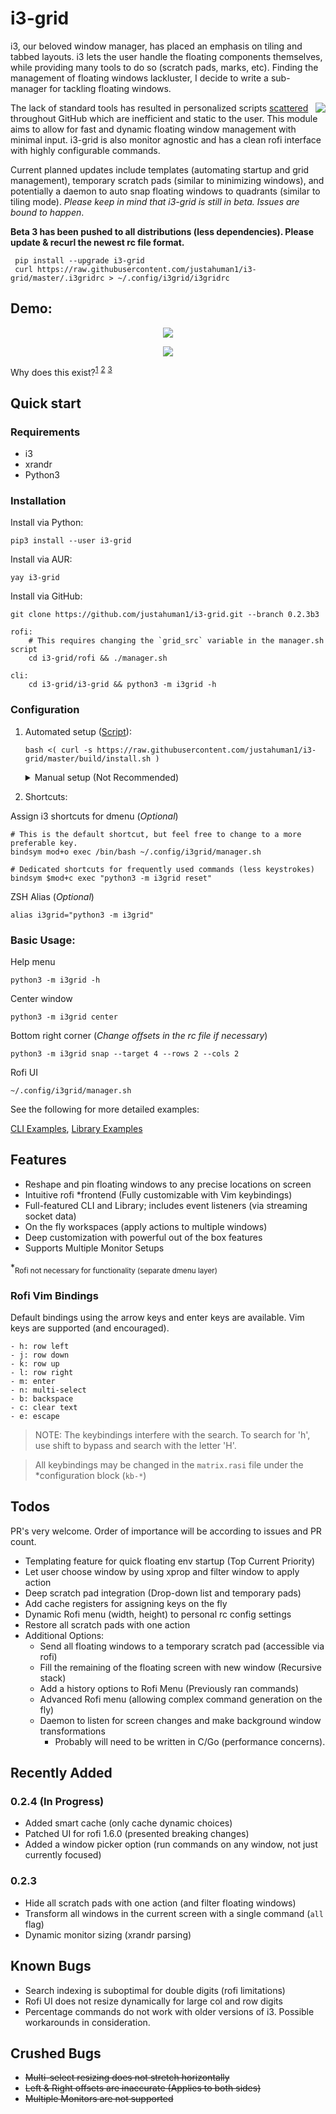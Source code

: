 # i3-grid

i3, our beloved window manager, has placed an emphasis on tiling and tabbed layouts. i3 lets the user handle the floating components themselves, while providing many tools to do so (scratch pads, marks, etc). Finding the management of floating windows lackluster, I decide to write a sub-manager for tackling floating windows.

<img align="right" src="https://i.imgur.com/UohcW2v.png">

The lack of standard tools has resulted in personalized scripts [scattered](https://gist.github.com/bhepple/5c43e83e945a42297ba6433ee8ba88ce) throughout GitHub which are inefficient and static to the user. This module aims to allow for fast and dynamic floating window management with minimal input. i3-grid is also monitor agnostic and has a clean rofi interface with highly configurable commands.

Current planned updates include templates (automating startup and grid management), temporary scratch pads (similar to minimizing windows), and potentially a daemon to auto snap floating windows to quadrants (similar to tiling mode). _Please keep in mind that i3-grid is still in beta. Issues are bound to happen_.

**Beta 3 has been pushed to all distributions (less dependencies). Please update & recurl the newest rc file format.**

```
 pip install --upgrade i3-grid
 curl https://raw.githubusercontent.com/justahuman1/i3-grid/master/.i3gridrc > ~/.config/i3grid/i3gridrc
```

## Demo:

<p align="center">
  <img src="https://i.imgur.com/0QVD4sd.gif"/>
</p>
<p align="center">
  <img src="https://i.imgur.com/y3jEaBr.png"/>
</p>

Why does this exist?<sup>[1](https://github.com/i3/i3/issues/1949#issuecomment-142231260)</sup> <sup>[2](https://www.reddit.com/r/i3wm/comments/97hc7u/how_to_move_window_relative_to_display/e4955ff/)</sup> <sup>[3](https://gist.github.com/bhepple/5c43e83e945a42297ba6433ee8ba88ce) </sup>

## Quick start

### Requirements

- i3
- xrandr
- Python3

### Installation

Install via Python:

    pip3 install --user i3-grid

Install via AUR:

    yay i3-grid

Install via GitHub:

    git clone https://github.com/justahuman1/i3-grid.git --branch 0.2.3b3

    rofi:
        # This requires changing the `grid_src` variable in the manager.sh script
        cd i3-grid/rofi && ./manager.sh

    cli:
        cd i3-grid/i3-grid && python3 -m i3grid -h

### Configuration

1.  Automated setup ([Script](https://raw.githubusercontent.com/justahuman1/i3-grid/master/build/install.sh)):

        bash <( curl -s https://raw.githubusercontent.com/justahuman1/i3-grid/master/build/install.sh )

    <details>
    <summary>Manual setup (Not Recommended)</summary>
    <br>

            1.  Create a dotfile (`.i3gridrc`).

                    mkdir ~/.config/i3grid && cd ~/.config/i3grid
                    curl https://raw.githubusercontent.com/justahuman1/i3-grid/master/.i3gridrc > i3gridrc

                    # More specific locations are searched first and will override the previous. Possible locations:
                        ~/.i3gridrc
                        ~/.config/i3gridrc
                        ~/.config/i3grid/i3gridrc

            2.  Downloading the Rofi UI (*Optional | Minimum rofi version: 1.5.2)

                    # Place these files in any location you plan to run the application from.
                    # The default location is ~/.config/i3grid/{manager.sh, matrix.rasi, i3gridrc}

                    curl https://raw.githubusercontent.com/justahuman1/i3-grid/master/rofi/manager.sh > manager.sh
                    curl https://raw.githubusercontent.com/justahuman1/i3-grid/master/rofi/matrix.rasi > matrix.rasi
                    chmod +x manager.sh

    </details>

2.  Shortcuts:

Assign i3 shortcuts for dmenu (_Optional_)

    # This is the default shortcut, but feel free to change to a more preferable key.
    bindsym mod+o exec /bin/bash ~/.config/i3grid/manager.sh

    # Dedicated shortcuts for frequently used commands (less keystrokes)
    bindsym $mod+c exec "python3 -m i3grid reset"

ZSH Alias (_Optional_)

    alias i3grid="python3 -m i3grid"

### Basic Usage:

Help menu

    python3 -m i3grid -h

Center window

    python3 -m i3grid center

Bottom right corner (_Change offsets in the rc file if necessary_)

    python3 -m i3grid snap --target 4 --rows 2 --cols 2

Rofi UI

    ~/.config/i3grid/manager.sh

See the following for more detailed examples:

[CLI Examples](https://github.com/justahuman1/i3-grid/blob/master/rofi/manager.sh),
[Library Examples](https://github.com/justahuman1/i3-grid/blob/master/lib_example.py)

## Features

- Reshape and pin floating windows to any precise locations on screen
- Intuitive rofi \*frontend (Fully customizable with Vim keybindings)
- Full-featured CLI and Library; includes event listeners (via streaming socket data)
- On the fly workspaces (apply actions to multiple windows)
- Deep customization with powerful out of the box features
- Supports Multiple Monitor Setups

\*<sub>Rofi not necessary for functionality (separate dmenu layer)</sub>

### Rofi Vim Bindings

Default bindings using the arrow keys and enter keys are available. Vim keys are supported (and encouraged).

    - h: row left
    - j: row down
    - k: row up
    - l: row right
    - m: enter
    - n: multi-select
    - b: backspace
    - c: clear text
    - e: escape

> NOTE: The keybindings interfere with the search. To search for 'h', use shift to bypass and search with the letter 'H'.

> All keybindings may be changed in the `matrix.rasi` file under the \*configuration block (`kb-*`)

## Todos

PR's very welcome. Order of importance will be according to issues and PR count.

- Templating feature for quick floating env startup (Top Current Priority)
- Let user choose window by using xprop and filter window to apply action
- Deep scratch pad integration (Drop-down list and temporary pads)
- Add cache registers for assigning keys on the fly
- Dynamic Rofi menu (width, height) to personal rc config settings
- Restore all scratch pads with one action
- Additional Options:
  - Send all floating windows to a temporary scratch pad (accessible via rofi)
  - Fill the remaining of the floating screen with new window (Recursive stack)
  - Add a history options to Rofi Menu (Previously ran commands)
  - Advanced Rofi menu (allowing complex command generation on the fly)
  - Daemon to listen for screen changes and make background window transformations
    - Probably will need to be written in C/Go (performance concerns).

## Recently Added

### 0.2.4 (In Progress)

- Added smart cache (only cache dynamic choices)
- Patched UI for rofi 1.6.0 (presented breaking changes)
- Added a window picker option (run commands on any window, not just currently focused)

### 0.2.3

- Hide all scratch pads with one action (and filter floating windows)
- Transform all windows in the current screen with a single command (`all` flag)
- Dynamic monitor sizing (xrandr parsing)

## Known Bugs

- Search indexing is suboptimal for double digits (rofi limitations)
- Rofi UI does not resize dynamically for large col and row digits
- Percentage commands do not work with older versions of i3. Possible workarounds in consideration.

## Crushed Bugs

- ~~Multi-select resizing does not stretch horizontally~~
- ~~Left & Right offsets are inaccurate (Applies to both sides)~~
- ~~Multiple Monitors are not supported~~

